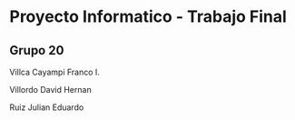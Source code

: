 # Proyecto Informatico - Trabajo Final

## Grupo 20


Villca Cayampi Franco I.	

Villordo David Hernan 	

Ruiz Julian Eduardo
